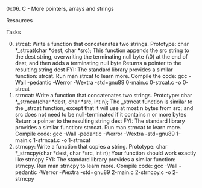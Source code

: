 0x06. C - More pointers, arrays and strings

Resources

Tasks

0. strcat: Write a function that concatenates two strings.
        Prototype: char *_strcat(char *dest, char *src);
        This function appends the src string to the dest string, overwriting the terminating null byte (\0) at the end of dest, and then adds a terminating null byte
        Returns a pointer to the resulting string dest
        FYI: The standard library provides a similar function: strcat. Run man strcat to learn more.
        Compile the code: gcc -Wall -pedantic -Werror -Wextra -std=gnu89 0-main.c 0-strcat.c -o 0-strcat
1. strncat: Write a function that concatenates two strings.
        Prototype: char *_strncat(char *dest, char *src, int n);
        The _strncat function is similar to the _strcat function, except that
        it will use at most n bytes from src; and
        src does not need to be null-terminated if it contains n or more bytes
        Return a pointer to the resulting string dest
        FYI: The standard library provides a similar function: strncat. Run man strncat to learn more.
        Compile code: gcc -Wall -pedantic -Werror -Wextra -std=gnu89 1-main.c 1-strncat.c -o 1-strncat
2. strncpy: Write a function that copies a string.
        Prototype: char *_strncpy(char *dest, char *src, int n);
        Your function should work exactly like strncpy
        FYI: The standard library provides a similar function: strncpy. Run man strncpy to learn more.
        Compile code: gcc -Wall -pedantic -Werror -Wextra -std=gnu89 2-main.c 2-strncpy.c -o 2-strncpy
